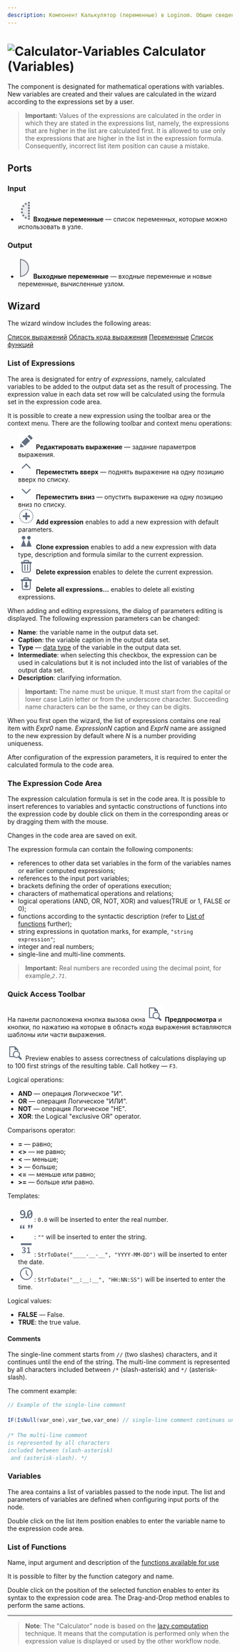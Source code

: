 ```yaml
---
description: Компонент Калькулятор (переменные) в Loginom. Общие сведения. Мастер настройки. Список функций. Переменные. Области окна настройки. Пример.
---
```

# ![Calculator-Variables](./../../images/icons/components/calc-variables_default.svg) Calculator (Variables)

The component is designated for mathematical operations with variables. New variables are created and their values are calculated in the wizard according to the expressions set by a user.

> **Important:** Values of the expressions are calculated in the order in which they are stated in the expressions list, namely, the expressions that are higher in the list are calculated first. It is allowed to use only the expressions that are higher in the list in the expression formula. Consequently, incorrect list item position can cause a mistake.

## Ports

### Input

* ![Входные переменные](./../../images/icons/app/node/ports/inputs-optional/variable_inactive.svg) **Входные переменные** — список переменных, которые можно использовать в узле.

### Output

* ![Выходные переменные](./../../images/icons/app/node/ports/outputs/variable_inactive.svg) **Выходные переменные** — входные переменные и новые переменные, вычисленные узлом.

## Wizard

The wizard window includes the following areas:

[Список выражений](#spisok-vyrazheniy)
[Область кода выражения](#oblast-koda-vyrazheniya)
[Переменные](#peremennye)
[Список функций](#spisok-funktsiy)

### List of Expressions

The area is designated for entry of *expressions*, namely, calculated variables to be added to the output data set as the result of processing. The expression value in each data set row will be calculated using the formula set in the expression code area.

It is possible to create a new expression using the toolbar area or the context menu. There are the following toolbar and context menu operations:

* ![Редактировать](./../../images/icons/common/toolbar-controls/edit_default.svg) **Редактировать выражение** — задание параметров выражения.
* ![Переместить вверх](./../../images/icons/common/toolbar-controls/up_default.svg) **Переместить вверх** — поднять выражение на одну позицию вверх по списку.
* ![Переместить вниз](./../../images/icons/common/toolbar-controls/down_default.svg) **Переместить вниз** — опустить выражение на одну позицию вниз по списку.
* ![Add expression](./../../images/icons/common/toolbar-controls/plus_default.svg) **Add expression** enables to add a new expression with default parameters.
* ![Add expression by the example](./../../images/icons/common/toolbar-controls/clone_default.svg) **Clone expression** enables to add a new expression with data type, description and formula similar to the current expression.
* ![Delete expression](./../../images/icons/common/toolbar-controls/delete_default.svg) **Delete expression** enables to delete the current expression.
* ![Delete all expressions](./../../images/icons/common/toolbar-controls/delete-all_default.svg) **Delete all expressions…** enables to delete all existing expressions.

When adding and editing expressions, the dialog of parameters editing is displayed. The following expression parameters can be changed:

* **Name**: the variable name in the output data set.
* **Caption**: the variable caption in the output data set.
* **Type** — [data type](./../../data/datatype.md) of the variable in the output data set.
* **Intermediate**: when selecting this checkbox, the expression can be used in calculations but it is not included into the list of variables of the output data set.
* **Description**: clarifying information.

> **Important:** The name must be unique. It must start from the capital or lower case Latin letter or from the underscore character. Succeeding name characters can be the same, or they can be digits.

When you first open the wizard, the list of expressions contains one real item with *Expr0* name. *ExpressionN* caption and *ExprN* name are assigned to the new expression by default where *N* is a number providing uniqueness.

After configuration of the expression parameters, it is required to enter the calculated formula to the code area.

### The Expression Code Area

The expression calculation formula is set in the code area. It is possible to insert references to variables and syntactic constructions of functions into the expression code by double click on them in the corresponding areas or by dragging them with the mouse.

Changes in the code area are saved on exit.

The expression formula can contain the following components:

* references to other data set variables in the form of the variables names or earlier computed expressions;
* references to the input port variables;
* brackets defining the order of operations execution;
* characters of mathematical operations and relations;
* logical operations (AND, OR, NOT, XOR) and values(TRUE or 1, FALSE or 0);
* functions according to the syntactic description (refer to [List of functions](#spisok-funktsiy) further);
* string expressions in quotation marks, for example, `"string expression"`;
* integer and real numbers;
* single-line and multi-line comments.

> **Important:** Real numbers are recorded using the decimal point, for example,*`2.71`*.

### Quick Access Toolbar

На панели расположена кнопка вызова окна ![Предпросмотр](./../../images/icons/common/toolbar-controls/print-preview_default.svg) **Предпросмотра** и кнопки, по нажатию на которые в область кода выражения вставляются шаблоны или части выражения.

![Preview](./../../images/icons/common/toolbar-controls/print-preview_default.svg) Preview enables to assess correctness of calculations displaying up to 100 first strings of the resulting table. Call hotkey — `F3`.

Logical operations:

* **AND** — операция Логическое "И".
* **OR** — операция Логическое "ИЛИ".
* **NOT** — операция Логическое "НЕ".
* **XOR**: the Logical "exclusive OR" operator.

Comparisons operator:

* **=** — равно;
* **<>** — не равно;
* **<** — меньше;
* **>** — больше;
* **<=** — меньше или равно;
* **>=** — больше или равно.

Templates:

* ![Real number](./../../images/icons/common/toolbar-controls/type-float_default.svg): `0.0` will be inserted to enter the real number.
* ![String](./../../images/icons/common/toolbar-controls/type-string_default.svg): `""` will be inserted to enter the string.
* ![Date](./../../images/icons/common/toolbar-controls/type-date_default.svg): `StrToDate("____-__-__", "YYYY-MM-DD")` will be inserted to enter the date.
* ![Time](./../../images/icons/common/toolbar-controls/type-time_default.svg): `StrToDate("__:__:__", "HH:NN:SS")` will be inserted to enter the time.

Logical values:

* **FALSE** — False.
* **TRUE**: the true value.

#### Comments

The single-line comment starts from `//` (two slashes) characters, and it continues until the end of the string. The multi-line comment is represented by all characters included between `/*` (slash-asterisk) and `*/` (asterisk-slash).

The comment example:

```java
// Example of the single-line comment

IF(IsNull(var_one),var_two,var_one) // single-line comment continues until the end of the string

/* The multi-line comment
is represented by all characters
included between (slash-asterisk)
 and (asterisk-slash). */
```

### Variables

The area contains a list of variables passed to the node input. The list and parameters of variables are defined when configuring input ports of the node.

Double click on the list item position enables to enter the variable name to the expression code area.

### List of Functions

Name, input argument and description of the [functions available for use](./../func/calc-func/README.md)

It is possible to filter by the function category and name.

Double click on the position of the selected function enables to enter its syntax to the expression code area. The Drag-and-Drop method enables to perform the same actions.

---

> **Note**: The "Calculator" node is based on the [lazy computation](https://wiki.loginom.ru/articles/lazy-evaluation.html) technique. It means that the computation is performed only when the expression value is displayed or used by the other workflow node.
